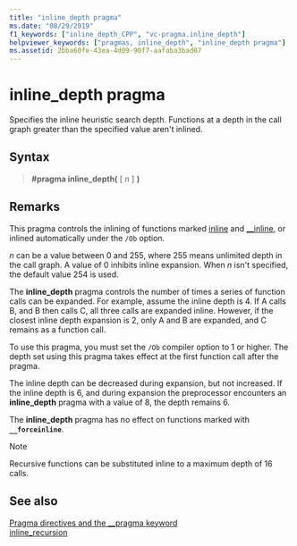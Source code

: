 ```yaml
---
title: "inline_depth pragma"
ms.date: "08/29/2019"
f1_keywords: ["inline_depth_CPP", "vc-pragma.inline_depth"]
helpviewer_keywords: ["pragmas, inline_depth", "inline_depth pragma"]
ms.assetid: 2bba60fe-43ea-4d09-90f7-aafaba3bad07
---
```

# inline_depth pragma

Specifies the inline heuristic search depth. Functions at a depth in the call graph greater than the specified value aren't inlined.

## Syntax

> **#pragma inline_depth(** [ *n* ] **)**

## Remarks

This pragma controls the inlining of functions marked [inline](../cpp/inline-functions-cpp.md) and [__inline](../cpp/inline-functions-cpp.md), or inlined automatically under the `/Ob` option.

*n* can be a value between 0 and 255, where 255 means unlimited depth in the call graph. A value of 0 inhibits inline expansion. When *n* isn't specified, the default value 254 is used.

The **inline_depth** pragma controls the number of times a series of function calls can be expanded. For example, assume the inline depth is 4. If A calls B, and B then calls C, all three calls are expanded inline. However, if the closest inline depth expansion is 2, only A and B are expanded, and C remains as a function call.

To use this pragma, you must set the `/Ob` compiler option to 1 or higher. The depth set using this pragma takes effect at the first function call after the pragma.

The inline depth can be decreased during expansion, but not increased. If the inline depth is 6, and during expansion the preprocessor encounters an **inline_depth** pragma with a value of 8, the depth remains 6.

The **inline_depth** pragma has no effect on functions marked with **`__forceinline`**.

> [!NOTE]
> Recursive functions can be substituted inline to a maximum depth of 16 calls.

## See also

[Pragma directives and the __pragma keyword](../preprocessor/pragma-directives-and-the-pragma-keyword.md)\
[inline_recursion](../preprocessor/inline-recursion.md)

